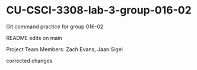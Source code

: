 # CU-CSCI-3308-lab-3-group-016-02

Git command practice for group 016-02

README edits on main

Project Team Members: Zach Evans, Jaan Sigel



corrected changes
